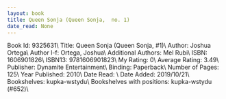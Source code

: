 ```yaml
---
layout: book
title: Queen Sonja (Queen Sonja,  no. 1)
date_read: None
---
```


Book Id: 9325631\ 
Title: Queen Sonja (Queen Sonja, #1)\ 
Author: Joshua Ortega\ 
Author l-f: Ortega, Joshua\ 
Additional Authors: Mel Rubi\ 
ISBN: 1606901826\ 
ISBN13: 9781606901823\ 
My Rating: 0\ 
Average Rating: 3.49\ 
Publisher: Dynamite Entertainment\ 
Binding: Paperback\ 
Number of Pages: 125\ 
Year Published: 2010\ 
Date Read: \ 
Date Added: 2019/10/21\ 
Bookshelves: kupka-wstydu\ 
Bookshelves with positions: kupka-wstydu (#652)\ 

